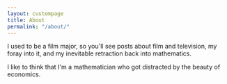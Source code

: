 ```yaml
---
layout: custompage
title: About
permalink: "/about/"
---
```


I used to be a film major, so you'll see posts about film and television, my foray into it, and my inevitable retraction back into mathematics.

I like to think that I'm a mathematician who got distracted by the beauty of economics.

